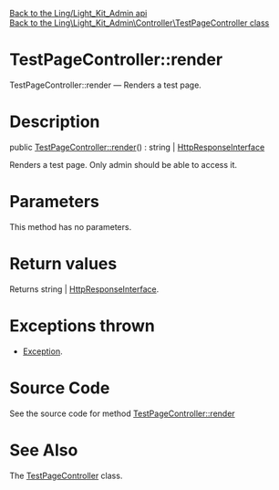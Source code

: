 [Back to the Ling/Light_Kit_Admin api](https://github.com/lingtalfi/Light_Kit_Admin/blob/master/doc/api/Ling/Light_Kit_Admin.md)<br>
[Back to the Ling\Light_Kit_Admin\Controller\TestPageController class](https://github.com/lingtalfi/Light_Kit_Admin/blob/master/doc/api/Ling/Light_Kit_Admin/Controller/TestPageController.md)


TestPageController::render
================



TestPageController::render — Renders a test page.




Description
================


public [TestPageController::render](https://github.com/lingtalfi/Light_Kit_Admin/blob/master/doc/api/Ling/Light_Kit_Admin/Controller/TestPageController/render.md)() : string | [HttpResponseInterface](https://github.com/lingtalfi/Light/blob/master/doc/api/Ling/Light/Http/HttpResponseInterface.md)




Renders a test page.
Only admin should be able to access it.




Parameters
================

This method has no parameters.


Return values
================

Returns string | [HttpResponseInterface](https://github.com/lingtalfi/Light/blob/master/doc/api/Ling/Light/Http/HttpResponseInterface.md).


Exceptions thrown
================

- [Exception](http://php.net/manual/en/class.exception.php).&nbsp;







Source Code
===========
See the source code for method [TestPageController::render](https://github.com/lingtalfi/Light_Kit_Admin/blob/master/Controller/TestPageController.php#L26-L72)


See Also
================

The [TestPageController](https://github.com/lingtalfi/Light_Kit_Admin/blob/master/doc/api/Ling/Light_Kit_Admin/Controller/TestPageController.md) class.



